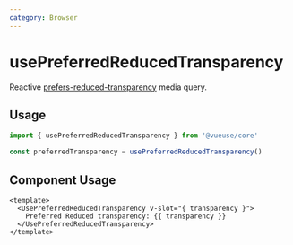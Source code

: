 ```yaml
---
category: Browser
---
```


# usePreferredReducedTransparency

Reactive [prefers-reduced-transparency](https://developer.mozilla.org/en-US/docs/Web/CSS/@media/prefers-reduced-transparency) media query.

## Usage

```js
import { usePreferredReducedTransparency } from '@vueuse/core'

const preferredTransparency = usePreferredReducedTransparency()
```

## Component Usage

```vue
<template>
  <UsePreferredReducedTransparency v-slot="{ transparency }">
    Preferred Reduced transparency: {{ transparency }}
  </UsePreferredReducedTransparency>
</template>
```
